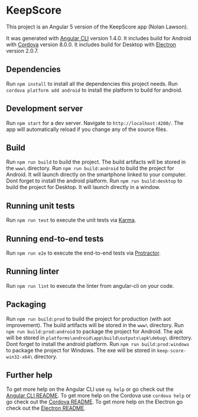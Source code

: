 # KeepScore

This project is an Angular 5 version of the KeepScore app (Nolan Lawson).

It was generated with [Angular CLI](https://github.com/angular/angular-cli) version 1.4.0.
It includes build for Android with [Cordova](https://github.com/apache/cordova-android) version 8.0.0.
It includes build for Desktop with [Electron](https://github.com/electron/electron) version 2.0.7.

## Dependencies

Run `npm install` to install all the dependencies this project needs.
Run `cordova platform add android` to install the platform to build for android.

## Development server

Run `npm start` for a dev server. Navigate to `http://localhost:4200/`. The app will automatically reload if you change any of the source files.

## Build

Run `npm run build` to build the project. The build artifacts will be stored in the `www\` directory.
Run `npm run build:android` to build the project for Android. It will launch directly on the smartphone linked to your computer. Dont forget to install the android platform.
Run `npm run build:desktop` to build the project for Desktop. It will launch directly in a window.

## Running unit tests

Run `npm run test` to execute the unit tests via [Karma](https://karma-runner.github.io).

## Running end-to-end tests

Run `npm run e2e` to execute the end-to-end tests via [Protractor](http://www.protractortest.org/).

## Running linter

Run `npm run lint` to execute the linter from angular-cli on your code.

## Packaging

Run `npm run build:prod` to build the project for production (with aot improvement). The build artifacts will be stored in the `www\` directory.
Run `npm run build:prod:android` to package the project for Android. The apk will be stored in `platforms\android\app\build\outputs\apk\debug\` directory. Dont forget to install the android platform.
Run `npm run build:prod:windows` to package the project for Windows. The exe will be stored in `keep-score-win32-x64\` directory.

## Further help

To get more help on the Angular CLI use `ng help` or go check out the [Angular CLI README](https://github.com/angular/angular-cli/blob/master/README.md).
To get more help on the Cordova use `cordova help` or go check out the [Cordova README](https://github.com/apache/cordova-cli/blob/master/README.md).
To get more help on the Electron go check out the [Electron README](https://github.com/electron/electron/blob/master/README.md).

